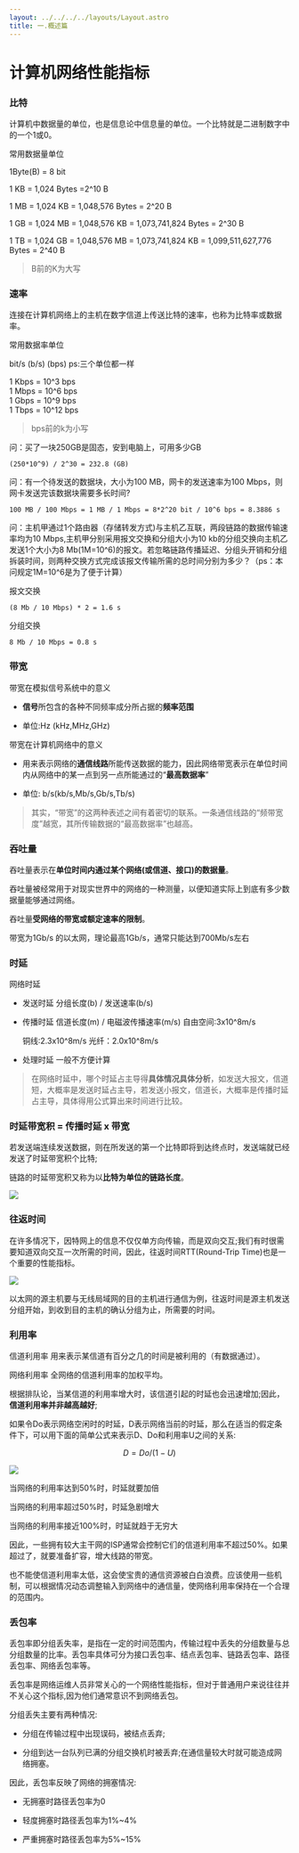 ```yaml
---
layout: ../../../../layouts/Layout.astro
title: 一.概述篇
---
```



# 计算机网络性能指标

### 比特

计算机中数据量的单位，也是信息论中信息量的单位。一个比特就是二进制数字中的一个1或0。

常用数据量单位

1Byte(B) = 8 bit

1 KB = 1,024 Bytes =2^10 B

1 MB = 1,024 KB = 1,048,576 Bytes = 2^20 B

1 GB = 1,024 MB = 1,048,576 KB = 1,073,741,824 Bytes = 2^30 B

1 TB = 1,024 GB = 1,048,576 MB = 1,073,741,824 KB = 1,099,511,627,776 Bytes = 2^40 B

> B前的K为大写

### 速率

连接在计算机网络上的主机在数字信道上传送比特的速率，也称为比特率或数据率。

常用数据率单位

bit/s (b/s) (bps) ps:三个单位都一样

1 Kbps = 10^3 bps  
1 Mbps = 10^6 bps  
1 Gbps = 10^9 bps  
1 Tbps = 10^12 bps

> bps前的k为小写

问：买了一块250GB是固态，安到电脑上，可用多少GB

```
(250*10^9) / 2^30 = 232.8 (GB)
```

问：有一个待发送的数据块，大小为100 MB，网卡的发送速率为100 Mbps，则网卡发送完该数据块需要多长时间?

```
100 MB / 100 Mbps = 1 MB / 1 Mbps = 8*2^20 bit / 10^6 bps = 8.3886 s 
```

问：主机甲通过1个路由器（存储转发方式)与主机乙互联，两段链路的数据传输速率均为10 Mbps,主机甲分别采用报文交换和分组大小为10 kb的分组交换向主机乙发送1个大小为8 Mb(1M=10^6)的报文。若忽略链路传播延迟、分组头开销和分组拆装时间，则两种交换方式完成该报文传输所需的总时间分别为多少？（ps：本问规定1M=10^6是为了便于计算）

报文交换

```
(8 Mb / 10 Mbps) * 2 = 1.6 s
```

分组交换

```
8 Mb / 10 Mbps = 0.8 s
```

### 带宽

带宽在模拟信号系统中的意义

- **信号**所包含的各种不同频率成分所占据的**频率范围**

- 单位:Hz (kHz,MHz,GHz)

带宽在计算机网络中的意义

- 用来表示网络的**通信线路**所能传送数据的能力，因此网络带宽表示在单位时间内从网络中的某一点到另一点所能通过的“**最高数据率**”

- 单位: b/s(kb/s,Mb/s,Gb/s,Tb/s)

> 其实，“带宽”的这两种表述之间有着密切的联系。一条通信线路的“频带宽度”越宽，其所传输数据的“最高数据率”也越高。

### 吞吐量

吞吐量表示在**单位时间内通过某个网络(或信道、接口)的数据量**。

吞吐量被经常用于对现实世界中的网络的一种测量，以便知道实际上到底有多少数据量能够通过网络。

吞吐量**受网络的带宽或额定速率的限制**。

带宽为1Gb/s 的以太网，理论最高1Gb/s，通常只能达到700Mb/s左右

### 时延

网络时延

- 发送时延 分组长度(b) / 发送速率(b/s)

- 传播时延 信道长度(m) / 电磁波传播速率(m/s) 自由空间:3x10^8m/s
  
  铜线:2.3x10^8m/s 光纤：2.0x10^8m/s

- 处理时延 一般不方便计算

> 在网络时延中，哪个时延占主导得**具体情况具体分析**，如发送大报文，信道短，大概率是发送时延占主导，若发送小报文，信道长，大概率是传播时延占主导，具体得用公式算出来时间进行比较。

### 时延带宽积 = 传播时延 x 带宽

若发送端连续发送数据，则在所发送的第一个比特即将到达终点时，发送端就已经发送了时延带宽积个比特;

链路的时延带宽积又称为以**比特为单位的链路长度**。

![](https://img.0pt.icu/computernet/1-4/1-4-1.png)

### 往返时间

在许多情况下，因特网上的信息不仅仅单方向传输，而是双向交互;我们有时很需要知道双向交互一次所需的时间，因此，往返时间RTT(Round-Trip Time)也是一个重要的性能指标。

![](https://img.0pt.icu/computernet/1-4/1-4-2.png)

以太网的源主机要与无线局域网的目的主机进行通信为例，往返时间是源主机发送分组开始，到收到目的主机的确认分组为止，所需要的时间。

### 利用率

信道利用率 用来表示某信道有百分之几的时间是被利用的（有数据通过）。

网络利用率 全网络的信道利用率的加权平均。

根据排队论，当某信道的利用率增大时，该信道引起的时延也会迅速增加;因此，**信道利用率并非越高越好**;

如果令Do表示网络空闲时的时延，D表示网络当前的时延，那么在适当的假定条件下，可以用下面的简单公式来表示D、Do和利用率U之间的关系:

$$
D = Do/(1-U)
$$

![](https://img.0pt.icu/computernet/1-4/1-4-3.png)

当网络的利用率达到50%时，时延就要加倍

当网络的利用率超过50%时，时延急剧增大

当网络的利用率接近100%时，时延就趋于无穷大

因此，一些拥有较大主干网的ISP通常会控制它们的信道利用率不超过50%。如果超过了，就要准备扩容，增大线路的带宽。

也不能使信道利用率太低，这会使宝贵的通信资源被白白浪费。应该使用一些机制，可以根据情况动态调整输入到网络中的通信量，使网络利用率保持在一个合理的范围内。

### 丢包率

丢包率即分组丢失率，是指在一定的时间范围内，传输过程中丢失的分组数量与总分组数量的比率。丢包率具体可分为接口丢包率、结点丢包率、链路丢包率、路径丢包率、网络丢包率等。

丢包率是网络运维人员非常关心的一个网络性能指标，但对于普通用户来说往往并不关心这个指标,因为他们通常意识不到网络丢包。

分组丢失主要有两种情况:

- 分组在传输过程中出现误码，被结点丢弃;

- 分组到达一台队列已满的分组交换机时被丢弃;在通信量较大时就可能造成网络拥塞。

因此，丢包率反映了网络的拥塞情况:

- 无拥塞时路径丢包率为0

- 轻度拥塞时路径丢包率为1%~4%

- 严重拥塞时路径丢包率为5%~15%
